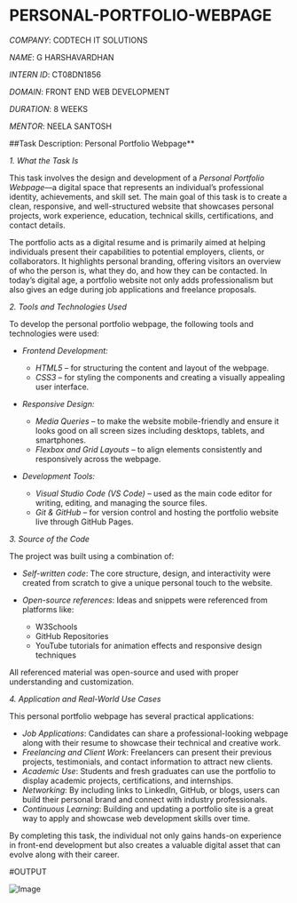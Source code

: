 # PERSONAL-PORTFOLIO-WEBPAGE

*COMPANY*: CODTECH IT SOLUTIONS

*NAME*: G HARSHAVARDHAN

*INTERN ID*: CT08DN1856

*DOMAIN*: FRONT END WEB DEVELOPMENT

*DURATION*: 8 WEEKS

*MENTOR*: NEELA SANTOSH

##Task Description: Personal Portfolio Webpage**

*1. What the Task Is*

This task involves the design and development of a *Personal Portfolio Webpage*—a digital space that represents an individual’s professional identity, achievements, and skill set. The main goal of this task is to create a clean, responsive, and well-structured website that showcases personal projects, work experience, education, technical skills, certifications, and contact details.

The portfolio acts as a digital resume and is primarily aimed at helping individuals present their capabilities to potential employers, clients, or collaborators. It highlights personal branding, offering visitors an overview of who the person is, what they do, and how they can be contacted. In today’s digital age, a portfolio website not only adds professionalism but also gives an edge during job applications and freelance proposals.

*2. Tools and Technologies Used*

To develop the personal portfolio webpage, the following tools and technologies were used:

* *Frontend Development:*

  * *HTML5* – for structuring the content and layout of the webpage.
  * *CSS3* – for styling the components and creating a visually appealing user interface.

* *Responsive Design:*

  * *Media Queries* – to make the website mobile-friendly and ensure it looks good on all screen sizes including desktops, tablets, and smartphones.
  * *Flexbox and Grid Layouts* – to align elements consistently and responsively across the webpage.

* *Development Tools:*

  * *Visual Studio Code (VS Code)* – used as the main code editor for writing, editing, and managing the source files.
  * *Git & GitHub* – for version control and hosting the portfolio website live through GitHub Pages.

*3. Source of the Code*

The project was built using a combination of:

* *Self-written code*: The core structure, design, and interactivity were created from scratch to give a unique personal touch to the website.
* *Open-source references*: Ideas and snippets were referenced from platforms like:

  * W3Schools
  * GitHub Repositories
  * YouTube tutorials for animation effects and responsive design techniques

All referenced material was open-source and used with proper understanding and customization.

*4. Application and Real-World Use Cases*

This personal portfolio webpage has several practical applications:

* *Job Applications*: Candidates can share a professional-looking webpage along with their resume to showcase their technical and creative work.
* *Freelancing and Client Work*: Freelancers can present their previous projects, testimonials, and contact information to attract new clients.
* *Academic Use*: Students and fresh graduates can use the portfolio to display academic projects, certifications, and internships.
* *Networking*: By including links to LinkedIn, GitHub, or blogs, users can build their personal brand and connect with industry professionals.
* *Continuous Learning*: Building and updating a portfolio site is a great way to apply and showcase web development skills over time.

By completing this task, the individual not only gains hands-on experience in front-end development but also creates a valuable digital asset that can evolve along with their career.

#OUTPUT

![Image](https://github.com/user-attachments/assets/b1695d2d-c514-4407-a1b5-329e2b57be3e)
